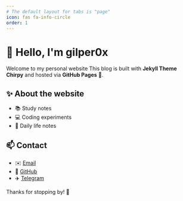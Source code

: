 ```yaml
---
# The default layout for tabs is "page"
icon: fas fa-info-circle
order: 1
---
```


# 👋 Hello, I'm gilper0x

Welcome to my personal website
This blog is built with **Jekyll Theme Chirpy** and hosted via **GitHub Pages** 🚀.

## ✨ About the website
- 📚 Study notes
- 💻 Coding experiments
- 🌱 Daily life notes

## 📫 Contact
- ✉️ [Email](mailto:givps.com@gmail.com)
- 🐙 [GitHub](https://github.com/givps)
- ✈️ [Telegram](https://t.me/givps_com)

Thanks for stopping by! 🙌
